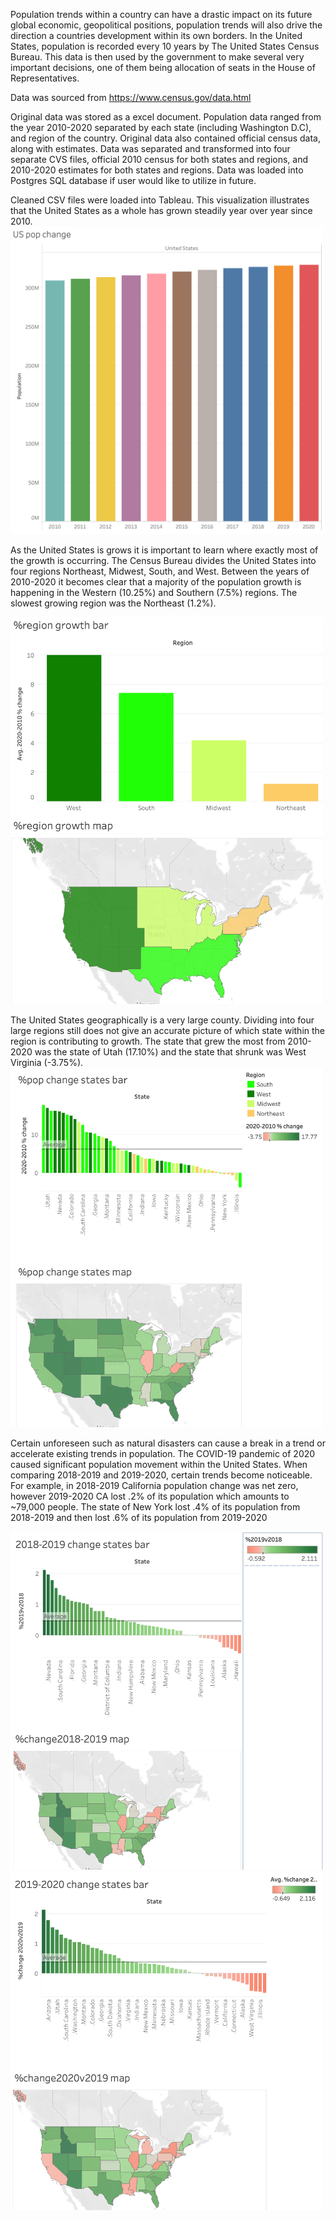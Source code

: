 
Population trends within a country can have a drastic impact on its future global economic, geopolitical positions, population trends will also drive the direction a countries development within its own borders. In the United States, population is recorded every 10 years by The United States Census Bureau. This data is then used by the government to make several very important decisions, one of them being allocation of seats in the House of Representatives.


Data was sourced from https://www.census.gov/data.html
 
Original data was stored as a excel document. Population data ranged from the year 2010-2020 separated by each state (including Washington D.C), and region of the country. Original data also contained official census data, along with estimates. Data was separated and transformed into four separate CVS files, official 2010 census for both states and regions, and 2010-2020 estimates for both states and regions. Data was loaded into Postgres SQL database if user would like to utilize in future.


Cleaned CSV files were loaded into Tableau. This visualization illustrates that the United States as a whole has grown steadily year over year since 2010.
<img src="/Visualizations/USA_growth.png" width="500">

As the United States is grows it is important to learn where exactly most of the growth is occurring. The Census Bureau divides the United States into four regions Northeast, Midwest, South, and West. Between the years of 2010-2020 it becomes clear that a majority of the population growth is happening in the Western (10.25%) and Southern (7.5%) regions. The slowest growing region was the Northeast (1.2%).

<img src="/Visualizations/region_growth.png" width="500">

The United States geographically is a very large county. Dividing into four large regions still does not give an accurate picture of which state within the region is contributing to growth. The state that grew the most from 2010-2020 was the state of Utah (17.10%) and the state that shrunk was West Virginia (-3.75%).
<img src="/Visualizations/pop_change_state.png" width="500">

Certain unforeseen such as natural disasters can cause a break in a trend or accelerate existing trends in population. The COVID-19 pandemic of 2020 caused significant population movement within the United States. When comparing 2018-2019 and 2019-2020, certain trends become noticeable. For example, in 2018-2019 California population change was net zero, however 2019-2020 CA lost .2% of its population which amounts to ~79,000 people. The state of New York lost .4% of its population from 2018-2019 and then lost .6% of its population from 2019-2020

<img src="/Visualizations/2018-2019.png" width="500"> <img src="/Visualizations/2019-2020.png" width="500">
